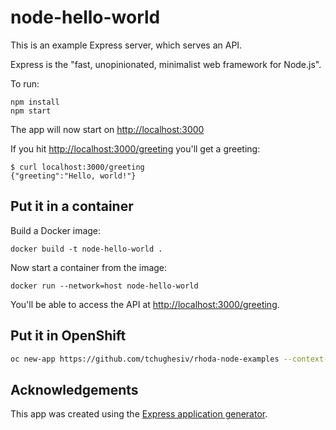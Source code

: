 # node-hello-world

This is an example Express server, which serves an API.

Express is the "fast, unopinionated, minimalist web framework for Node.js".

To run:

    npm install
    npm start

The app will now start on <http://localhost:3000>

If you hit <http://localhost:3000/greeting> you'll get a greeting:

    $ curl localhost:3000/greeting
    {"greeting":"Hello, world!"}

## Put it in a container

Build a Docker image:

    docker build -t node-hello-world .

Now start a container from the image:

    docker run --network=host node-hello-world

You'll be able to access the API at <http://localhost:3000/greeting>.

## Put it in OpenShift

```bash
oc new-app https://github.com/tchughesiv/rhoda-node-examples --context-dir=node-mongodb-change-stream --name=node-mongodb-change-stream --strategy=docker
```

## Acknowledgements

This app was created using the [Express application generator][expressgen].

[express]: https://expressjs.com/
[expressgen]: https://expressjs.com/en/starter/generator.html

